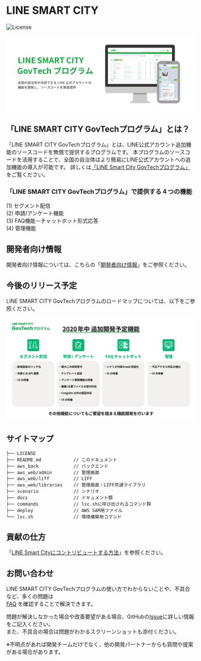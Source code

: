 # LINE SMART CITY
![License](https://img.shields.io/badge/License-Apache2.0-blue.svg)

[![LINE SMART CITY GovTechプログラム](./docs/images/line-smart-city.png)](https://linefukuoka.co.jp/ja/project/smartcityproject/govtech/)

## 「LINE SMART CITY GovTechプログラム」とは？

「LINE SMART CITY GovTechプログラム」とは、LINE公式アカウント追加機能のソースコードを無償で提供するプログラムです。
本プログラムのソースコードを活用することで、全国の自治体はより簡易にLINE公式アカウントへの追加機能の導入が可能です。
詳しくは[「LINE Smart City GovTechプログラム」](https://linefukuoka.co.jp/ja/project/smartcityproject/govtech/)をご覧ください。

### 「LINE SMART CITY GovTechプログラム」で提供する４つの機能  

(1) セグメント配信  
(2) 申請/アンケート機能  
(3) FAQ機能－チャットボット形式応答  
(4) 管理機能  

## 開発者向け情報
開発者向け情報については、こちらの「[開発者向け情報](./docs/DEVELOPERS.md)」をご参照ください。

## 今後のリリース予定
LINE SMART CITY GovTechプログラムのロードマップについては、以下をご参照ください。

![ロードマップ](./docs/images/lsc-roadmap.png)

## サイトマップ

```
├── LICENSE
├── README.md            // このドキュメント
├── aws_back             // バックエンド
├── aws_web/admin        // 管理画面
├── aws_web/liff         // LIFF
├── aws_web/libraries    // 管理画面・LIFF共通ライブラリ
├── scenario             // シナリオ
├── docs                 // ドキュメント類
├── commands             // lsc.shに呼び出されるコマンド群
├── deploy               // AWS SAM用ファイル
└── lsc.sh               // 環境構築用コマンド
```

## 貢献の仕方
「[LINE Smart Cityにコントリビュートする方法](./CONTRIBUTING_ja.md)」を参照ください。

## お問い合わせ
LINE SMART CITY GovTechプログラムの使い方でわからないことや、不具合など、多くの問題は  
[FAQ](https://help2.line.me/line_govtech_program/web/) を確認することで解決できます。

問題が解決しなかった場合や改善要望がある場合、GitHubの[Issue](https://github.com/linefukuoka/line-smart-city/issues)に詳しい情報をご記入ください。  
また、不具合の場合は問題がわかるスクリーンショットも添付ください。  

※不明点があれば開発チームだけでなく、他の開発パートナーからも質問や提案がある場合があります。